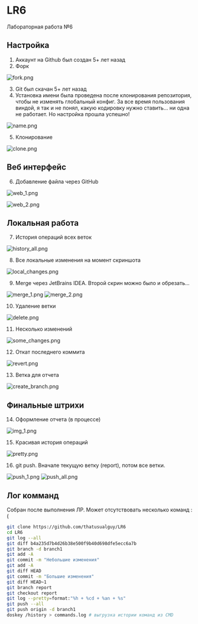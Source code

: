 # LR6
Лабораторная работа №6

## Настройка

1. Аккаунт на Github был создан 5+ лет назад
2. Форк

![fork.png](imgs%2Ffork.png)

3. Git был скачан 5+ лет назад
4. Установка имени была проведена после клонирования репозитория, чтобы не изменять глобальный конфиг.
За все время пользования виндой, я так и не понял, какую кодировку нужно ставить... ни одна не работает. Но настройка прошла успешно!

![name.png](imgs%2Fname.png)

5. Клонирование

![clone.png](imgs%2Fclone.png)

## Веб интерфейс
6. Добавление файла через GitHub

![web_1.png](imgs%2Fweb_1.png)

![web_2.png](imgs%2Fweb_2.png)

## Локальная работа

7. История операций всех веток

![history_all.png](imgs%2Fhistory_all.png)

8. Все локальные изменения на момент скриншота

![local_changes.png](imgs%2Flocal_changes.png)

9. Merge через JetBrains IDEA. Второй скрин можно было и обрезать... 

![merge_1.png](imgs%2Fmerge_1.png)
![merge_2.png](imgs%2Fmerge_2.png)

10. Удаление ветки

![delete.png](imgs%2Fdelete.png)

11. Несколько изменений

![some_changes.png](imgs%2Fsome_changes.png)

12. Откат последнего коммита

![revert.png](imgs%2Frevert.png)

13. Ветка для отчета

![create_branch.png](imgs%2Fcreate_branch.png)

## Финальные штрихи

14. Оформление отчета (в процессе)

![img_1.png](imgs/report.png)

15. Красивая история операций

![pretty.png](imgs%2Fpretty.png)

16. git push. Вначале текущую ветку (report), потом все ветки.

![push_1.png](imgs%2Fpush_1.png)
![push_all.png](imgs%2Fpush_all.png)

## Лог комманд
Собран после выполнения ЛР. Может отсутствовать несколько команд :(

```bash
git clone https://github.com/thatusualguy/LR6
cd LR6
git log --all
git diff b4a235d7b4d26b38e500f9b40d698dfe5ecc6a7b
git branch -d branch1
git add -A
git commit -m "Небольшие изменения"
git add -A
git diff HEAD
git commit -m "Большие изменения"
git diff HEAD~1
git branch report
git checkout report
git log --pretty=format:"%h + %cd + %an + %s"
git push --all
git push origin -d branch1
doskey /history > commands.log # выгрузка истории команд из CMD
```